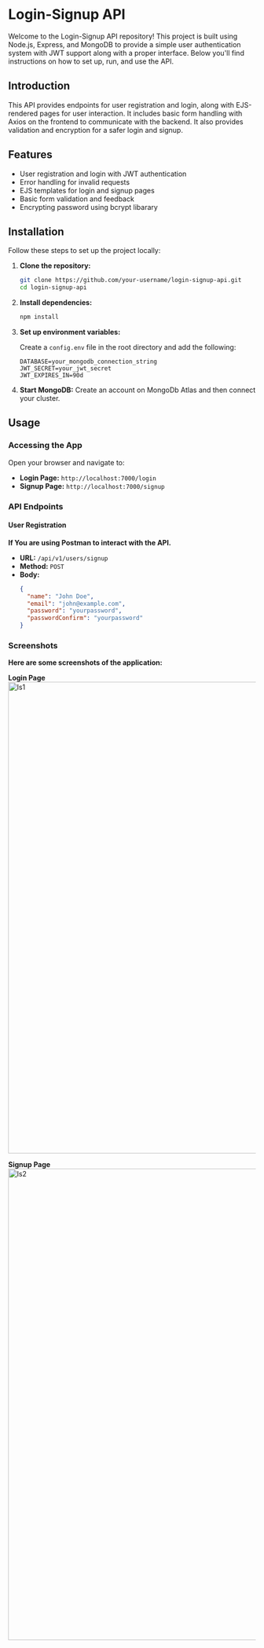 # Login-Signup API

Welcome to the Login-Signup API repository! This project is built using Node.js, Express, and MongoDB to provide a simple user authentication system with JWT support along with a proper interface. Below you'll find instructions on how to set up, run, and use the API.

## Introduction

This API provides endpoints for user registration and login, along with EJS-rendered pages for user interaction. It includes basic form handling with Axios on the frontend to communicate with the backend. It also provides validation and encryption for a safer login and signup.

## Features

- User registration and login with JWT authentication
- Error handling for invalid requests
- EJS templates for login and signup pages
- Basic form validation and feedback
- Encrypting password using bcrypt libarary 


## Installation

Follow these steps to set up the project locally:

1. **Clone the repository:**

    ```sh
    git clone https://github.com/your-username/login-signup-api.git
    cd login-signup-api
    ```

2. **Install dependencies:**

    ```sh
    npm install
    ```

3. **Set up environment variables:**

    Create a `config.env` file in the root directory and add the following:

    ```env
    DATABASE=your_mongodb_connection_string
    JWT_SECRET=your_jwt_secret
    JWT_EXPIRES_IN=90d
    ```

4. **Start MongoDB:**
Create an account on MongoDb Atlas and then connect your cluster.


## Usage

### Accessing the App

Open your browser and navigate to:

- **Login Page:** `http://localhost:7000/login`
- **Signup Page:** `http://localhost:7000/signup`

### API Endpoints

#### User Registration
**If You are using Postman to interact with the API.**
- **URL:** `/api/v1/users/signup`
- **Method:** `POST`
- **Body:**
  ```json
  {
    "name": "John Doe",
    "email": "john@example.com",
    "password": "yourpassword",
    "passwordConfirm": "yourpassword"
  }

### Screenshots
**Here are some screenshots of the application:**

**Login Page**
<img width="960" alt="ls1" src="https://github.com/Kapoor-Tushar/Login-Signup-API/assets/82567111/f73e8f1a-d79c-487a-a093-5ce7d528c4ff">


**Signup Page**
<img width="960" alt="ls2" src="https://github.com/Kapoor-Tushar/Login-Signup-API/assets/82567111/142b82e8-de7d-4151-95b6-0ed7b3b64771">
